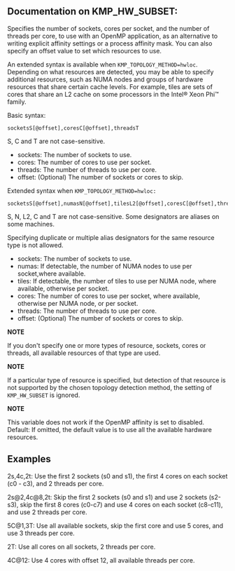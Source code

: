 ## Documentation on KMP_HW_SUBSET:

Specifies the number of sockets, cores per socket, and the number of threads per 
core, to use with an OpenMP application, as an alternative to writing explicit 
affinity settings or a process affinity mask. You can also specify an offset value to 
set which resources to use.

An extended syntax is available when `KMP_TOPOLOGY_METHOD=hwloc`. Depending on what 
resources are detected, you may be able to specify additional resources, such as NUMA 
nodes and groups of hardware resources that share certain cache levels. For example, 
tiles are sets of cores that share an L2 cache on some processors in the Intel® Xeon 
Phi™ family.

Basic syntax:

```
socketsS[@offset],coresC[@offset],threadsT
```

S, C and T are not case-sensitive.

- sockets: The number of sockets to use.
- cores: The number of cores to use per socket.
- threads: The number of threads to use per core.
- offset: (Optional) The number of sockets or cores to skip.

Extended syntax when `KMP_TOPOLOGY_METHOD=hwloc:`

```
socketsS[@offset],numasN[@offset],tilesL2[@offset],coresC[@offset],threadsT
```

S, N, L2, C and T are not case-sensitive. Some designators are aliases on some 
machines. 

Specifying duplicate or multiple alias designators for the same resource type is not 
allowed.

- sockets: The number of sockets to use.
- numas: If detectable, the number of NUMA nodes to use per socket,where available.
- tiles: If detectable, the number of tiles to use per NUMA node, where available, 
      otherwise per socket.
- cores: The number of cores to use per socket, where available, otherwise per NUMA 
      node, or per socket.
- threads: The number of threads to use per core.
- offset: (Optional) The number of sockets or cores to skip.

**NOTE**

If you don't specify one or more types of resource, sockets, cores or threads, all 
available resources of that type are used.

**NOTE**

If a particular type of resource is specified, but detection of that resource is not 
supported by the chosen topology detection method, the setting of `KMP_HW_SUBSET` is 
ignored.

**NOTE** 

This variable does not work if the OpenMP affinity is set to disabled.
Default: If omitted, the default value is to use all the available hardware 
resources.

## Examples

2s,4c,2t: Use the first 2 sockets (s0 and s1), the first 4 cores on each socket 
(c0 - c3), and 2 threads per core.

2s@2,4c@8,2t: Skip the first 2 sockets (s0 and s1) and use 2 sockets (s2-s3), skip 
the first 8 cores (c0-c7) and use 4 cores on each socket (c8-c11), and use 2 threads 
per core.

5C@1,3T: Use all available sockets, skip the first core and use 5 cores, and use 3 
threads per core.

2T: Use all cores on all sockets, 2 threads per core.

4C@12: Use 4 cores with offset 12, all available threads per core.
